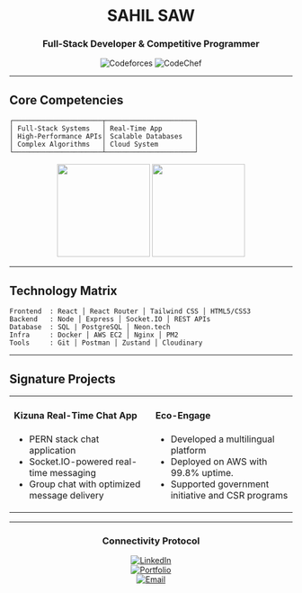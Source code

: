 <div align="center">

  
  # SAHIL SAW  
  ### Full-Stack Developer & Competitive Programmer
  
  <!-- Competitive Programming Badges -->
  ![Codeforces](https://img.shields.io/badge/Codeforces-1497-1f8b4c?style=flat&labelColor=black)
  ![CodeChef](https://img.shields.io/badge/CodeChef-1609-6b8e23?style=flat&labelColor=black)
</div>

---

## Core Competencies
```
┌──────────────────────┬──────────────────────┐
│ Full-Stack Systems   │ Real-Time App        │
│ High-Performance APIs│ Scalable Databases   │
│ Complex Algorithms   │ Cloud System         │
└──────────────────────┴──────────────────────┘
```

<div align="center">
  <img src="https://github-readme-stats.vercel.app/api?username=Sahilsaw&theme=merko&show_icons=true&hide_border=true&include_all_commits=true" height="165" />
  <img src="https://github-readme-streak-stats.herokuapp.com?user=Sahilsaw&theme=merko&hide_border=true" height="165" />
</div>

---

## Technology Matrix
```
Frontend  : React │ React Router │ Tailwind CSS │ HTML5/CSS3
Backend   : Node │ Express │ Socket.IO │ REST APIs
Database  : SQL | PostgreSQL │ Neon.tech 
Infra     : Docker │ AWS EC2 │ Nginx │ PM2
Tools     : Git │ Postman │ Zustand │ Cloudinary
```

---

## Signature Projects
<table>
  <tr>
    <td width="50%">
      <h4>Kizuna Real-Time Chat App</h4>
      <ul>
        <li>PERN stack chat application</li>
        <li>Socket.IO-powered real-time messaging</li>
        <li>Group chat with optimized message delivery</li>
      </ul>
    </td>
    <td width="50%">
      <h4>Eco-Engage</h4>
      <ul>
        <li>Developed a multilingual platform</li>
        <li>Deployed on AWS with 99.8% uptime.</li>
        <li>Supported government initiative and CSR programs</li>
      </ul>
    </td>
  </tr>
</table>

---

<div align="center">
  
  ### Connectivity Protocol
  
  [![LinkedIn](https://img.shields.io/badge/LinkedIn-Connect-blue?style=for-the-badge&logo=linkedin)](https://linkedin.com/in/sahil-saw/)  
  [![Portfolio](https://img.shields.io/badge/Portfolio-View-black?style=for-the-badge&logo=vercel)](https://sahilsaw.vercel.app)  
  [![Email](https://img.shields.io/badge/Gmail-Contact-red?style=for-the-badge&logo=gmail)](mailto:sahilsaw23@gmail.com)

</div>
